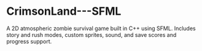 # CrimsonLand---SFML
A 2D atmospheric zombie survival game built in C++ using SFML. Includes story and rush modes, custom sprites, sound, and save scores and progress support.
